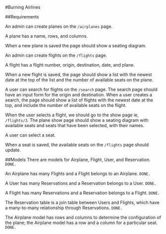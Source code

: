 #Burning Airlines

##Requirements

An admin can create planes on the `/airplanes` page.

A plane has a name, rows, and columns.

When a new plane is saved the page should show a seating diagram.

An admin can create flights on the `/flights` page.

A flight has a flight number, origin, destination, date, and plane.

When a new flight is saved, the page should show a list with the newest date at the top of the list and the number of available seats on the plane.

A user can search for flights on the `/search` page.
The search page should have an input form for the origin and destination.
When a user creates a search, the page should show a list of flights with the newest date at the top, and include the number of available seats on the flight.

When the user selects a flight, we should go to the show page ie, `/flights/3`.
The plane show page should show a seating diagram with available seats and seats that have been selected, with their names.

A user can select a seat.

When a seat is saved, the available seats on the `/flights` page should update.


##Models
There are models for Airplane, Flight, User, and Reservation. `DONE.`

An Airplane has many Flights and a Flight belongs to an Airplane. `DONE.`

A User has many Reservations and a Reservation belongs to a User. `DONE.`

A Flight has many Reservations and a Reservation belongs to a Flight. `DONE.`

The Reservation table is a join table between Users and Flights, which have a many-to-many relationship through Reservations. `DONE.`

The Airplane model has rows and columns to determine the configuration of the plane; the Airplane model has a row and a column for a particular seat. `DONE.`
